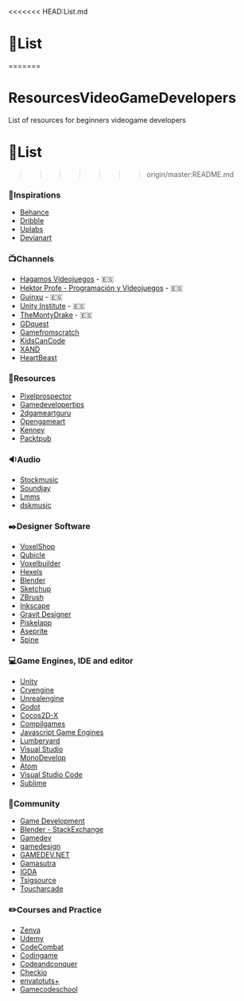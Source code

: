 <<<<<<< HEAD:List.md
# :memo:List

=======
# ResourcesVideoGameDevelopers
List of resources for beginners videogame developers

# :memo:List

>>>>>>> origin/master:README.md
### :art:Inspirations

- [Behance](https://www.behance.net)
- [Dribble](https://dribbble.com/)
- [Uplabs](https://www.uplabs.com/)
- [Devianart](https://www.deviantart.com/)

### :tv:Channels

- [Hagamos Videojuegos](https://www.youtube.com/channel/UCBhkLrsmV9PVQMpT3qe-toA) - :es:
- [Hektor Profe - Programación y Videojuegos](https://www.youtube.com/channel/UCtjAOyZmqDXO-Oz87cZnWgw) - :es:
- [Guinxu](https://www.youtube.com/user/GuinxuVideos) - :es:
- [Unity Institute](https://www.youtube.com/user/The23GamesStudio) - :es:
- [TheMontyDrake](https://www.youtube.com/user/TheMontyDrake) - :es:
- [GDquest](https://www.youtube.com/channel/UCxboW7x0jZqFdvMdCFKTMsQ)
- [Gamefromscratch](https://www.youtube.com/user/gamefromscratch)
- [KidsCanCode](https://www.youtube.com/channel/UCNaPQ5uLX5iIEHUCLmfAgKg/featured)
- [XAND](https://www.youtube.com/channel/UC7vsIJl_Hb7QNeioDPM5kSg)
- [HeartBeast](https://www.youtube.com/user/uheartbeast/feed)

### :floppy_disk:Resources

- [Pixelprospector](http://www.pixelprospector.com/indie-resources/)
- [Gamedevelopertips](http://gamedevelopertips.com/)
- [2dgameartguru](http://www.2dgameartguru.com/)
- [Opengameart](https://opengameart.org/)
- [Kenney](http://kenney.nl/)
- [Packtpub](https://packtpub.com)

### :sound:Audio

- [Stockmusic](https://stockmusic.net/royalty-free-music)
- [Soundjay](https://www.soundjay.com/index.html)
- [Lmms](https://lmms.io/)
- [dskmusic](http://www.dskmusic.com/)

### :black_nib:Designer Software 

- [VoxelShop](https://blackflux.com/node/11)
- [Qubicle](http://www.minddesk.com/)
- [Voxelbuilder](http://voxelbuilder.com/)
- [Hexels](https://www.marmoset.co/hexels/)
- [Blender](https://www.blender.org/)
- [Sketchup](https://www.sketchup.com/)
- [ZBrush](http://pixologic.com/)
- [Inkscape](https://inkscape.org/en/)
- [Gravit Designer](https://www.designer.io/)
- [Piskelapp](https://www.piskelapp.com/)
- [Aseprite](https://www.aseprite.org/)
- [Spine](http://es.esotericsoftware.com/)

### :computer:Game Engines, IDE and editor

 - [Unity](https://unity3d.com/es)
 - [Cryengine](https://www.cryengine.com/)
 - [Unrealengine](https://www.unrealengine.com)
 - [Godot](https://godotengine.org/)
 - [Cocos2D-X](http://www.cocos2d-x.org/)
 - [Compilgames](http://compilgames.net/main-es.html)
 - [Javascript Game Engines](https://github.com/collections/javascript-game-engines)
 - [Lumberyard](https://aws.amazon.com/lumberyard/downloads/?nc1=h_ls)
 - [Visual Studio](https://www.visualstudio.com/es/vs/game-development/)
- [MonoDevelop](http://www.monodevelop.com/)
- [Atom](https://atom.io/)
- [Visual Studio Code](https://code.visualstudio.com/)
- [Sublime](https://www.sublimetext.com/)

### :couple:Community

- [Game Development](https://gamedev.stackexchange.com/)
- [Blender - StackExchange](https://blender.stackexchange.com/)
- [Gamedev](https://www.reddit.com/r/gamedev/)
- [gamedesign](https://www.reddit.com/r/gamedesign/)
- [GAMEDEV.NET](https://www.gamedev.net/)
- [Gamasutra](https://www.gamasutra.com/)
- [IGDA](https://www.igda.org/?page=community)
- [Tsigsource](https://forums.tigsource.com/)
- [Toucharcade](http://forums.toucharcade.com/)

### :pencil2:Courses and Practice

- [Zenva](https://academy.zenva.com/)
- [Udemy](https://www.udemy.com/)
- [CodeCombat](https://codecombat.com/)
- [Codingame](https://www.codingame.com/start)
- [Codeandconquer](https://www.codeandconquer.co/)
- [Checkio](https://checkio.org/)
- [envatotuts+](https://gamedevelopment.tutsplus.com/tutorials?_ga=2.179737056.577818415.1500390775-2127416211.1496158094)
- [Gamecodeschool](http://gamecodeschool.com/)
